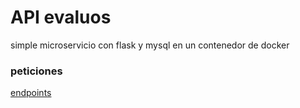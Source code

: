 # API evaluos

simple microservicio con flask y mysql en un contenedor de docker

### peticiones

[endpoints](https://www.getpostman.com/collections/099443254710a1c5801e)